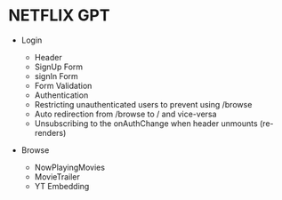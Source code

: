# NETFLIX GPT

- Login

  - Header
  - SignUp Form
  - signIn Form
  - Form Validation
  - Authentication
  - Restricting unauthenticated users to prevent using /browse
  - Auto redirection from /browse to / and vice-versa
  - Unsubscribing to the onAuthChange when header unmounts (re-renders)

- Browse
  - NowPlayingMovies
  - MovieTrailer
  - YT Embedding
